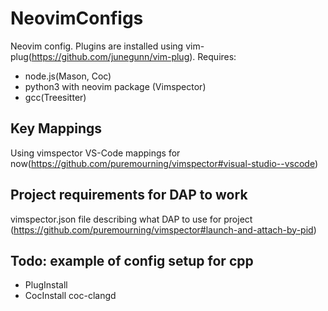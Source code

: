 # NeovimConfigs
Neovim config. Plugins are installed using vim-plug(https://github.com/junegunn/vim-plug).
Requires:
- node.js(Mason, Coc)
- python3 with neovim package (Vimspector)
- gcc(Treesitter)

## Key Mappings
Using vimspector VS-Code mappings for now(https://github.com/puremourning/vimspector#visual-studio--vscode)

## Project requirements for DAP to work
vimspector.json file describing what DAP to use for project (https://github.com/puremourning/vimspector#launch-and-attach-by-pid)

## Todo: example of config setup for cpp
- PlugInstall
- CocInstall coc-clangd
